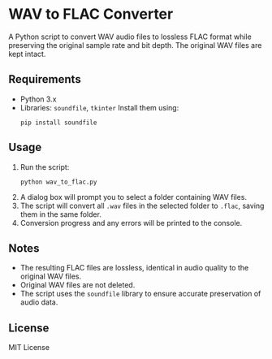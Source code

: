 # WAV to FLAC Converter

A Python script to convert WAV audio files to lossless FLAC format while preserving the original sample rate and bit depth. The original WAV files are kept intact.

## Requirements
- Python 3.x
- Libraries: `soundfile`, `tkinter`
  Install them using:
  ```
  pip install soundfile
  ```

## Usage
1. Run the script:
   ```
   python wav_to_flac.py
   ```
2. A dialog box will prompt you to select a folder containing WAV files.
3. The script will convert all `.wav` files in the selected folder to `.flac`, saving them in the same folder.
4. Conversion progress and any errors will be printed to the console.

## Notes
- The resulting FLAC files are lossless, identical in audio quality to the original WAV files.
- Original WAV files are not deleted.
- The script uses the `soundfile` library to ensure accurate preservation of audio data.

## License
MIT License
